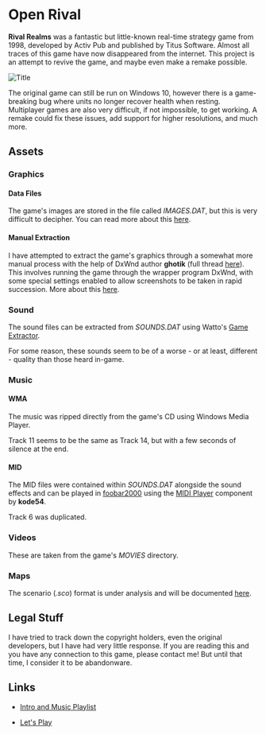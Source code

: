 # Open Rival

**Rival Realms** was a fantastic but little-known real-time strategy game from 1998, developed by Activ Pub and published by Titus Software. Almost all traces of this game have now disappeared from the internet. This project is an attempt to revive the game, and maybe even make a remake possible.

![Title](http://danjb.com/images/rival_realms/title.jpg)

The original game can still be run on Windows 10, however there is a game-breaking bug where units no longer recover health when resting. Multiplayer games are also very difficult, if not impossible, to get working. A remake could fix these issues, add support for higher resolutions, and much more.

## Assets

### Graphics

#### Data Files

The game's images are stored in the file called *IMAGES.DAT*, but this is very difficult to decipher. You can read more about this [here](/image-reader).

#### Manual Extraction

I have attempted to extract the game's graphics through a somewhat more manual process with the help of DxWnd author **ghotik** (full thread [here](https://sourceforge.net/p/dxwnd/discussion/general/thread/19bc4f4b/)). This involves running the game through the wrapper program DxWnd, with some special settings enabled to allow screenshots to be taken in rapid succession. More about this [here](/GFX.md).

### Sound

The sound files can be extracted from *SOUNDS.DAT* using Watto's [Game Extractor](http://www.watto.org/game_extractor.html).

For some reason, these sounds seem to be of a worse - or at least, different - quality than those heard in-game.

### Music

#### WMA

The music was ripped directly from the game's CD using Windows Media Player.

Track 11 seems to be the same as Track 14, but with a few seconds of silence at the end.

#### MID

The MID files were contained within *SOUNDS.DAT* alongside the sound effects and can be played in [foobar2000](https://www.foobar2000.org/) using the [MIDI Player](https://www.foobar2000.org/components/view/foo_midi) component by **kode54**.

Track 6 was duplicated.

### Videos

These are taken from the game's *MOVIES* directory.

### Maps

The scenario (*.sco*) format is under analysis and will be documented [here](./MAPS.md).

## Legal Stuff

I have tried to track down the copyright holders, even the original developers, but I have had very little response. If you are reading this and you have any connection to this game, please contact me! But until that time, I consider it to be abandonware.

## Links

 - [Intro and Music Playlist](https://www.youtube.com/watch?v=N7JFz1GapOE&list=PL6389EE9ABE2B104B)

 - [Let's Play](https://www.youtube.com/watch?v=bSefVvZnxKs)
